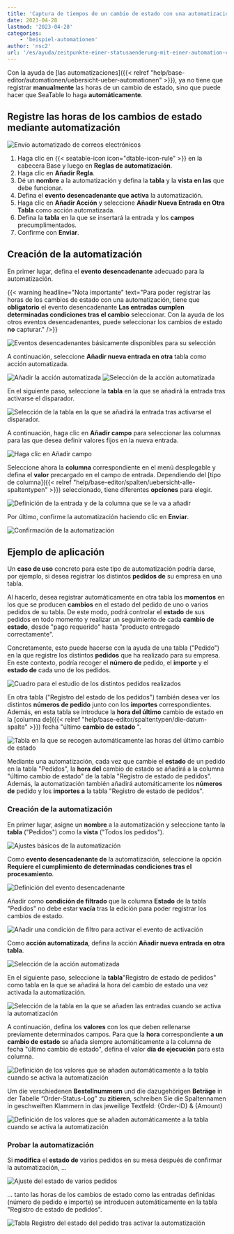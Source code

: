 ```yaml
---
title: 'Captura de tiempos de un cambio de estado con una automatización'
date: 2023-04-28
lastmod: '2023-04-28'
categories:
    - 'beispiel-automationen'
author: 'nsc2'
url: '/es/ayuda/zeitpunkte-einer-statusaenderung-mit-einer-automation-erfassen'
---
```


Con la ayuda de [las automatizaciones]({{< relref "help/base-editor/automationen/uebersicht-ueber-automationen" >}}), ya no tiene que registrar **manualmente** las horas de un cambio de estado, sino que puede hacer que SeaTable lo haga **automáticamente**.

## Registre las horas de los cambios de estado mediante automatización

![Envío automatizado de correos electrónicos](images/how-to-use-automations-for-locking-rows-3.png)

1. Haga clic en {{< seatable-icon icon="dtable-icon-rule" >}} en la cabecera Base y luego en **Reglas de automatización**.
2. Haga clic en **Añadir Regla**.
3. Dé un **nombre** a la automatización y defina la **tabla** y la **vista en las** que debe funcionar.
4. Defina el **evento desencadenante que activa** la automatización.
5. Haga clic en **Añadir Acción** y seleccione **Añadir Nueva Entrada en Otra Tabla** como acción automatizada.
6. Defina la **tabla** en la que se insertará la entrada y los **campos** precumplimentados.
7. Confirme con **Enviar**.

## Creación de la automatización

En primer lugar, defina el **evento desencadenante** adecuado para la automatización.

{{< warning  headline="Nota importante"  text="Para poder registrar las horas de los cambios de estado con una automatización, tiene que **obligatorio** el evento desencadenante **Las entradas cumplen determinadas condiciones tras el cambio** seleccionar. Con la ayuda de los otros eventos desencadenantes, puede seleccionar los cambios de estado **no** capturar." />}}

![Eventos desencadenantes básicamente disponibles para su selección](images/trigger-options-for-archivating-rows.png)

A continuación, seleccione **Añadir nueva entrada en otra** tabla como acción automatizada.

![Añadir la acción automatizada](images/add-an-action.png) ![Selección de la acción automatizada](images/add-action-example2.png)

En el siguiente paso, seleccione la **tabla** en la que se añadirá la entrada tras activarse el disparador.

![Selección de la tabla en la que se añadirá la entrada tras activarse el disparador.](images/select-table-to-add-entry-after-automation-example-1.png)

A continuación, haga clic en **Añadir campo** para seleccionar las columnas para las que desea definir valores fijos en la nueva entrada.

![Haga clic en Añadir campo](images/add-field.png)

Seleccione ahora la **columna** correspondiente en el menú desplegable y defina el **valor** precargado en el campo de entrada. Dependiendo del [tipo de columna]({{< relref "help/base-editor/spalten/uebersicht-alle-spaltentypen" >}}) seleccionado, tiene diferentes **opciones** para elegir.

![Definición de la entrada y de la columna que se le va a añadir](images/define-column-to-be-added.png)

Por último, confirme la automatización haciendo clic en **Enviar**.

![Confirmación de la automatización](images/confirm-the-automation.jpg)

## Ejemplo de aplicación

Un **caso de uso** concreto para este tipo de automatización podría darse, por ejemplo, si desea registrar los distintos **pedidos de** su empresa en una tabla.

Al hacerlo, desea registrar automáticamente en otra tabla los **momentos** en los que se producen **cambios** en el estado del pedido de uno o varios pedidos de su tabla. De este modo, podrá controlar el **estado** de sus pedidos en todo momento y realizar un seguimiento de cada **cambio de estado**, desde "pago requerido" hasta "producto entregado correctamente".

Concretamente, esto puede hacerse con la ayuda de una tabla ("Pedido") en la que registre los distintos **pedidos** que ha realizado para su empresa. En este contexto, podría recoger el **número de** pedido, el **importe** y el **estado de** cada uno de los pedidos.

![Cuadro para el estudio de los distintos pedidos realizados](images/table-with-different-orders-1.png)

En otra tabla ("Registro del estado de los pedidos") también desea ver los distintos **números de pedido** junto con los **importes** correspondientes. Además, en esta tabla se introduce la **hora del último** cambio de estado en la [columna de]({{< relref "help/base-editor/spaltentypen/die-datum-spalte" >}}) fecha "último **cambio de estado** ".

![Tabla en la que se recogen automáticamente las horas del último cambio de estado](images/table-order-status-log.png)

Mediante una automatización, cada vez que cambie el **estado** de un pedido en la tabla "Pedidos", la **hora del** cambio de estado se añadirá a la columna "último cambio de estado" de la tabla "Registro de estado de pedidos". Además, la automatización también añadirá automáticamente los **números de** pedido y los **importes a** la tabla "Registro de estado de pedidos".

### Creación de la automatización

En primer lugar, asigne un **nombre** a la automatización y seleccione tanto la **tabla** ("Pedidos") como la **vista** ("Todos los pedidos").

![Ajustes básicos de la automatización](images/set-basic-settings-automation-example-status-change.png)

Como **evento desencadenante de** la automatización, seleccione la opción **Requiere el cumplimiento de determinadas condiciones tras el procesamiento**.

![Definición del evento desencadenante](images/define-trigger-example-status-change.png)

Añadir como **condición de filtrado** que la columna **Estado** de la tabla "Pedidos" no debe estar **vacía** tras la edición para poder registrar los cambios de estado.

![Añadir una condición de filtro para activar el evento de activación](images/add-filter-condition-example-automation-status-change.png)

Como **acción automatizada**, defina la acción **Añadir nueva entrada en otra tabla**.

![Selección de la acción automatizada](images/add-action-example2.png)

En el siguiente paso, seleccione la **tabla**"Registro de estado de pedidos" como tabla en la que se añadirá la hora del cambio de estado una vez activada la automatización.

![Selección de la tabla en la que se añaden las entradas cuando se activa la automatización](images/select-table-to-put-in-entries-after-automation.png)

A continuación, defina los **valores** con los que deben rellenarse previamente determinados campos. Para que la **hora** correspondiente **a un cambio de estado** se añada siempre automáticamente a la columna de fecha "último cambio de estado", defina el valor **día de ejecución** para esta columna.

![Definición de los valores que se añaden automáticamente a la tabla cuando se activa la automatización](images/define-time-of-status-change-to-be-added-1.png)

Um die verschiedenen **Bestellnummern** und die dazugehörigen **Beträge** in der Tabelle “Order-Status-Log” zu **zitieren**, schreiben Sie die Spaltennamen in geschweiften Klammern in das jeweilige Textfeld: {Order-ID} & {Amount}

![Definición de los valores que se añaden automáticamente a la tabla cuando se activa la automatización](images/define-entries-to-be-added-to-table-after-automation.png)

### Probar la automatización

Si **modifica** el **estado de** varios pedidos en su mesa después de confirmar la automatización, ...

![Ajuste del estado de varios pedidos](images/change-status-of-different-orders.gif)

... tanto las horas de los cambios de estado como las entradas definidas (número de pedido e importe) se introducen automáticamente en la tabla "Registro de estado de pedidos".

![Tabla Registro del estado del pedido tras activar la automatización](images/table-after-automation-status.png)
